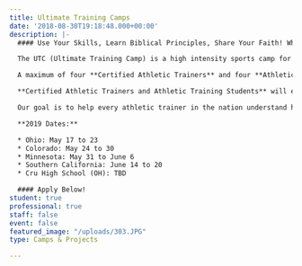 ```yaml
---
title: Ultimate Training Camps
date: '2018-08-30T19:18:48.000+00:00'
description: |-
  #### Use Your Skills, Learn Biblical Principles, Share Your Faith! Why not join AIA Sports Performance on an adventure in your field of expertise. Let us encourage you in your faith journey at The Ultimate Training Camp!

  The UTC (Ultimate Training Camp) is a high intensity sports camp for athletes. We tackle the issue of how to blend faith and sport together on the field of competition. We teach five Biblical Principles to athletes and then allow them to test those truths in a 20-hour sports marathon known as The S.P.E.C.I.A.L. As a result there is a need for athletic trainers and students to cover this camp.

  A maximum of four **Certified Athletic Trainers** and four **Athletic Training Students** are needed to assist with each week’s experience.

  **Certified Athletic Trainers and Athletic Training Students** will enjoy small group discussions as a sports medicine team as we explore how these Principles impact our lives, careers and service to athletes. If you're interested in serving as the Head AT at a UTC, take a look at our [Athletic Trainer Part-Time](https://goaia.org/sportsperformance/get-involved/staff) role.

  Our goal is to help every athletic trainer in the nation understand how the gospel impacts their sport and life.

  **2019 Dates:**

  * Ohio: May 17 to 23
  * Colorado: May 24 to 30
  * Minnesota: May 31 to June 6
  * Southern California: June 14 to 20
  * Cru High School (OH): TBD

  #### Apply Below!
student: true
professional: true
staff: false
event: false
featured_image: "/uploads/303.JPG"
type: Camps & Projects

---
```

